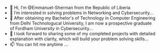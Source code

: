 - 👋 Hi, I’m @Emmanuel-Sherman from the Republic of Liberia
- 👀 I’m interested in solving problems in Networking and Cybersecurity...
- 🌱 After obtaining my Bachelor's of Technology in Computer Engineering from Delhi Technologucal University, I am now a prospective graduate of Fordham University in Cybersecurity...
- 💞️ I look forward to sharing some of my completed projects with detailed explanation with clarity, which will build your problem solving skills...
- 📫 You can hit me anytime ...

<!---
Emmanuel-Sherman/Emmanuel-Sherman is a ✨ special ✨ repository because its `README.md` (this file) appears on your GitHub profile.
You can click the Preview link to take a look at your changes.
--->
